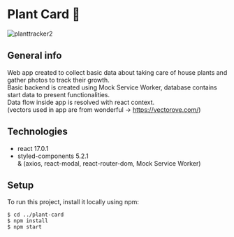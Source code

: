 # Plant Card :green_heart: 

![planttracker2](https://user-images.githubusercontent.com/67111891/107702694-e795c080-6cba-11eb-8ef9-e107bace1279.gif)

## General info
Web app created to collect basic data about taking care of house plants and gather photos to track their growth.<br>
Basic backend is created using Mock Service Worker, database contains start data to present functionalities.<br>
Data flow inside app is resolved with react context.<br>
(vectors used in app are from wonderful -> https://vectorove.com/)
	
## Technologies
* react 17.0.1
* styled-components 5.2.1 <br>
& (axios, react-modal, react-router-dom, Mock Service Worker)
	
## Setup
To run this project, install it locally using npm:

```
$ cd ../plant-card
$ npm install
$ npm start
```

